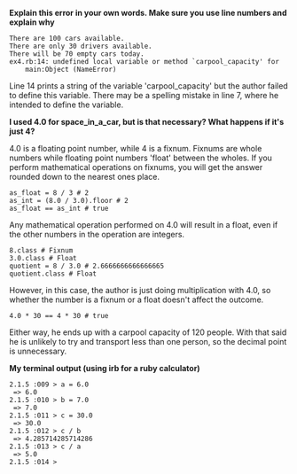 **Explain this error in your own words. Make sure you use line numbers and explain why**

    There are 100 cars available.
    There are only 30 drivers available.
    There will be 70 empty cars today.
    ex4.rb:14: undefined local variable or method `carpool_capacity' for
        main:Object (NameError)

Line 14 prints a string of the variable 'carpool_capacity' but the author failed to define this variable. There may be a spelling mistake in line 7, where he intended to define the variable.

**I used 4.0 for space_in_a_car, but is that necessary? What happens if it's just 4?**

4.0 is a floating point number, while 4 is a fixnum. Fixnums are whole numbers while floating point numbers 'float' between the wholes. If you perform mathematical operations on fixnums, you will get the answer rounded down to the nearest ones place.

    as_float = 8 / 3 # 2
    as_int = (8.0 / 3.0).floor # 2
    as_float == as_int # true

Any mathematical operation performed on 4.0 will result in a float, even if the other numbers in the operation are integers.

    8.class # Fixnum
    3.0.class # Float
    quotient = 8 / 3.0 # 2.6666666666666665
    quotient.class # Float

However, in this case, the author is just doing multiplication with 4.0, so whether the number is a fixnum or a float doesn't affect the outcome.

    4.0 * 30 == 4 * 30 # true

Either way, he ends up with a carpool capacity of 120 people. With that said he is unlikely to try and transport less than one person, so the decimal point is unnecessary.

**My terminal output (using irb for a ruby calculator)**

    2.1.5 :009 > a = 6.0
     => 6.0
    2.1.5 :010 > b = 7.0
     => 7.0
    2.1.5 :011 > c = 30.0
     => 30.0
    2.1.5 :012 > c / b
     => 4.285714285714286
    2.1.5 :013 > c / a
     => 5.0
    2.1.5 :014 >
